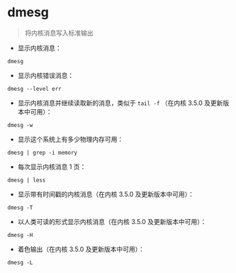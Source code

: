 # dmesg

> 将内核消息写入标准输出

- 显示内核消息：

`dmesg`

- 显示内核错误消息：

`dmesg --level err`

- 显示内核消息并继续读取新的消息，类似于 `tail -f` （在内核 3.5.0 及更新版本中可用）：

`dmesg -w`

- 显示这个系统上有多少物理内存可用：

`dmesg | grep -i memory`

- 每次显示内核消息 1 页：

`dmesg | less`

- 显示带有时间戳的内核消息（在内核 3.5.0 及更新版本中可用）：

`dmesg -T`

- 以人类可读的形式显示内核消息（在内核 3.5.0 及更新版本中可用）：

`dmesg -H`

- 着色输出（在内核 3.5.0 及更新版本中可用）：

`dmesg -L`

[#]: contributors: ([琳小梁]，[仁人])